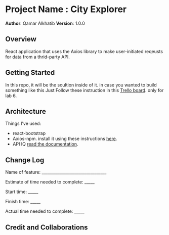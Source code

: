 # Project Name : City Explorer

**Author**: Qamar Alkhatib
**Version**: 1.0.0

## Overview

React application that uses the Axios library to make user-initiated reqeusts for data from a thrid-party API.

## Getting Started

In this repo, it will be the soultion inside of it. in case you wanted to build something like this Just Follow these instruction in this [Trello board](https://trello.com/b/Ajj9Cbac). only for lab 6.

## Architecture

Things I've used:

- react-bootstrap
- Axios-npm. install it using these instructions [here](https://www.npmjs.com/package/axios).
- API IQ [read the documentation](https://locationiq.com/docs#search-forward-geocoding).

## Change Log
Name of feature: ________________________________

Estimate of time needed to complete: _____

Start time: _____

Finish time: _____

Actual time needed to complete: _____

## Credit and Collaborations
<!-- Give credit (and a link) to other people or resources that helped you build this application. -->
